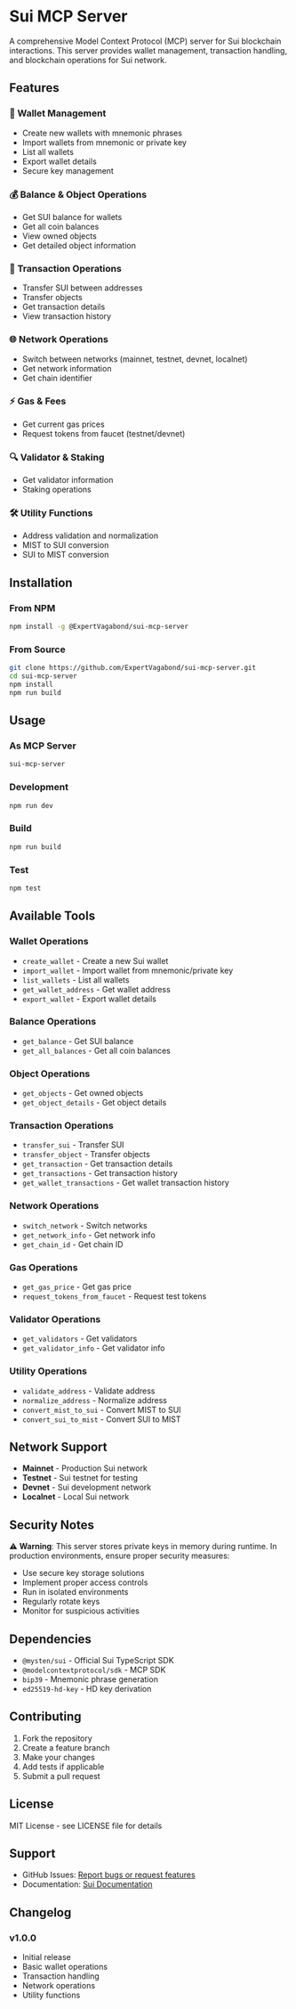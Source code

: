 # Sui MCP Server

A comprehensive Model Context Protocol (MCP) server for Sui blockchain interactions. This server provides wallet management, transaction handling, and blockchain operations for Sui network.

## Features

### 🔐 Wallet Management
- Create new wallets with mnemonic phrases
- Import wallets from mnemonic or private key
- List all wallets
- Export wallet details
- Secure key management

### 💰 Balance & Object Operations
- Get SUI balance for wallets
- Get all coin balances
- View owned objects
- Get detailed object information

### 🔄 Transaction Operations
- Transfer SUI between addresses
- Transfer objects
- Get transaction details
- View transaction history

### 🌐 Network Operations
- Switch between networks (mainnet, testnet, devnet, localnet)
- Get network information
- Get chain identifier

### ⚡ Gas & Fees
- Get current gas prices
- Request tokens from faucet (testnet/devnet)

### 🔍 Validator & Staking
- Get validator information
- Staking operations

### 🛠 Utility Functions
- Address validation and normalization
- MIST to SUI conversion
- SUI to MIST conversion

## Installation

### From NPM
```bash
npm install -g @ExpertVagabond/sui-mcp-server
```

### From Source
```bash
git clone https://github.com/ExpertVagabond/sui-mcp-server.git
cd sui-mcp-server
npm install
npm run build
```

## Usage

### As MCP Server
```bash
sui-mcp-server
```

### Development
```bash
npm run dev
```

### Build
```bash
npm run build
```

### Test
```bash
npm test
```

## Available Tools

### Wallet Operations
- `create_wallet` - Create a new Sui wallet
- `import_wallet` - Import wallet from mnemonic/private key
- `list_wallets` - List all wallets
- `get_wallet_address` - Get wallet address
- `export_wallet` - Export wallet details

### Balance Operations
- `get_balance` - Get SUI balance
- `get_all_balances` - Get all coin balances

### Object Operations
- `get_objects` - Get owned objects
- `get_object_details` - Get object details

### Transaction Operations
- `transfer_sui` - Transfer SUI
- `transfer_object` - Transfer objects
- `get_transaction` - Get transaction details
- `get_transactions` - Get transaction history
- `get_wallet_transactions` - Get wallet transaction history

### Network Operations
- `switch_network` - Switch networks
- `get_network_info` - Get network info
- `get_chain_id` - Get chain ID

### Gas Operations
- `get_gas_price` - Get gas price
- `request_tokens_from_faucet` - Request test tokens

### Validator Operations
- `get_validators` - Get validators
- `get_validator_info` - Get validator info

### Utility Operations
- `validate_address` - Validate address
- `normalize_address` - Normalize address
- `convert_mist_to_sui` - Convert MIST to SUI
- `convert_sui_to_mist` - Convert SUI to MIST

## Network Support

- **Mainnet** - Production Sui network
- **Testnet** - Sui testnet for testing
- **Devnet** - Sui development network
- **Localnet** - Local Sui network

## Security Notes

⚠️ **Warning**: This server stores private keys in memory during runtime. In production environments, ensure proper security measures:

- Use secure key storage solutions
- Implement proper access controls
- Run in isolated environments
- Regularly rotate keys
- Monitor for suspicious activities

## Dependencies

- `@mysten/sui` - Official Sui TypeScript SDK
- `@modelcontextprotocol/sdk` - MCP SDK
- `bip39` - Mnemonic phrase generation
- `ed25519-hd-key` - HD key derivation

## Contributing

1. Fork the repository
2. Create a feature branch
3. Make your changes
4. Add tests if applicable
5. Submit a pull request

## License

MIT License - see LICENSE file for details

## Support

- GitHub Issues: [Report bugs or request features](https://github.com/ExpertVagabond/sui-mcp-server/issues)
- Documentation: [Sui Documentation](https://docs.sui.io/)

## Changelog

### v1.0.0
- Initial release
- Basic wallet operations
- Transaction handling
- Network operations
- Utility functions